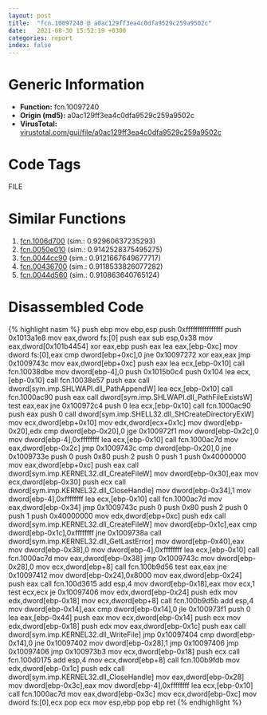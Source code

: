 ```yaml
---
layout: post
title:  "fcn.10097240 @ a0ac129ff3ea4c0dfa9529c259a9502c"
date:   2021-08-30 15:52:19 +0300
categories: report
index: false
---
```


# Generic Information
- **Function:** fcn.10097240
- **Origin (md5):** a0ac129ff3ea4c0dfa9529c259a9502c
- **VirusTotal:** [virustotal.com/gui/file/a0ac129ff3ea4c0dfa9529c259a9502c][virustotal_ref]

# Code Tags
<span class="tag" id="FILE">FILE</span>


# Similar Functions

1. [fcn.1006d700][similar_1_ref] (sim.: 0.92960637235293)
2. [fcn.0050e010][similar_2_ref] (sim.: 0.9142528375495275)
3. [fcn.0044cc90][similar_3_ref] (sim.: 0.9121667649677717)
4. [fcn.00436700][similar_4_ref] (sim.: 0.9118533826077282)
5. [fcn.0044d560][similar_5_ref] (sim.: 0.910863640765124)


# Disassembled Code

{% highlight nasm %}
push ebp
mov ebp,esp
push 0xffffffffffffffff
push 0x1013a1e8
mov eax,dword fs:[0]
push eax
sub esp,0x38
mov eax,dword[0x101b4454]
xor eax,ebp
push eax
lea eax,[ebp-0xc]
mov dword fs:[0],eax
cmp dword[ebp+0xc],0
jne 0x10097272
xor eax,eax
jmp 0x1009743c
mov eax,dword[ebp+0xc]
push eax
lea ecx,[ebp-0x10]
call fcn.10038dbe
mov dword[ebp-4],0
push 0x1015b0c4
push 0x104
lea ecx,[ebp-0x10]
call fcn.10038e57
push eax
call dword[sym.imp.SHLWAPI.dll_PathAppendW]
lea ecx,[ebp-0x10]
call fcn.1000ac90
push eax
call dword[sym.imp.SHLWAPI.dll_PathFileExistsW]
test eax,eax
jne 0x100972c4
push 0
lea ecx,[ebp-0x10]
call fcn.1000ac90
push eax
push 0
call dword[sym.imp.SHELL32.dll_SHCreateDirectoryExW]
mov ecx,dword[ebp+0x10]
mov edx,dword[ecx+0x1c]
mov dword[ebp-0x20],edx
cmp dword[ebp-0x20],0
jge 0x100972f1
mov dword[ebp-0x2c],0
mov dword[ebp-4],0xffffffff
lea ecx,[ebp-0x10]
call fcn.1000ac7d
mov eax,dword[ebp-0x2c]
jmp 0x1009743c
cmp dword[ebp-0x20],0
jne 0x1009733e
push 0
push 0x80
push 2
push 0
push 1
push 0x40000000
mov eax,dword[ebp+0xc]
push eax
call dword[sym.imp.KERNEL32.dll_CreateFileW]
mov dword[ebp-0x30],eax
mov ecx,dword[ebp-0x30]
push ecx
call dword[sym.imp.KERNEL32.dll_CloseHandle]
mov dword[ebp-0x34],1
mov dword[ebp-4],0xffffffff
lea ecx,[ebp-0x10]
call fcn.1000ac7d
mov eax,dword[ebp-0x34]
jmp 0x1009743c
push 0
push 0x80
push 2
push 0
push 1
push 0x40000000
mov edx,dword[ebp+0xc]
push edx
call dword[sym.imp.KERNEL32.dll_CreateFileW]
mov dword[ebp-0x1c],eax
cmp dword[ebp-0x1c],0xffffffff
jne 0x1009738a
call dword[sym.imp.KERNEL32.dll_GetLastError]
mov dword[ebp-0x40],eax
mov dword[ebp-0x38],0
mov dword[ebp-4],0xffffffff
lea ecx,[ebp-0x10]
call fcn.1000ac7d
mov eax,dword[ebp-0x38]
jmp 0x1009743c
mov dword[ebp-0x28],0
mov ecx,dword[ebp+8]
call fcn.100b9d56
test eax,eax
jne 0x10097412
mov dword[ebp-0x24],0x8000
mov eax,dword[ebp-0x24]
push eax
call fcn.100d3615
add esp,4
mov dword[ebp-0x18],eax
mov ecx,1
test ecx,ecx
je 0x10097406
mov edx,dword[ebp-0x24]
push edx
mov edx,dword[ebp-0x18]
mov ecx,dword[ebp+8]
call fcn.100b9d5b
add esp,4
mov dword[ebp-0x14],eax
cmp dword[ebp-0x14],0
jle 0x100973f1
push 0
lea eax,[ebp-0x44]
push eax
mov ecx,dword[ebp-0x14]
push ecx
mov edx,dword[ebp-0x18]
push edx
mov eax,dword[ebp-0x1c]
push eax
call dword[sym.imp.KERNEL32.dll_WriteFile]
jmp 0x10097404
cmp dword[ebp-0x14],0
jne 0x10097402
mov dword[ebp-0x28],1
jmp 0x10097406
jmp 0x10097406
jmp 0x100973b3
mov ecx,dword[ebp-0x18]
push ecx
call fcn.100d0175
add esp,4
mov ecx,dword[ebp+8]
call fcn.100b9fdb
mov edx,dword[ebp-0x1c]
push edx
call dword[sym.imp.KERNEL32.dll_CloseHandle]
mov eax,dword[ebp-0x28]
mov dword[ebp-0x3c],eax
mov dword[ebp-4],0xffffffff
lea ecx,[ebp-0x10]
call fcn.1000ac7d
mov eax,dword[ebp-0x3c]
mov ecx,dword[ebp-0xc]
mov dword fs:[0],ecx
pop ecx
mov esp,ebp
pop ebp
ret
{% endhighlight %}


[similar_1_ref]: /report/fcn.1006d700@a0ac129ff3ea4c0dfa9529c259a9502c
[similar_2_ref]: /report/fcn.0050e010@c60344b51fa39a329b92557d24ff7670
[similar_3_ref]: /report/fcn.0044cc90@279a61b1e76da49531f1f16fd1102a2d
[similar_4_ref]: /report/fcn.00436700@279a61b1e76da49531f1f16fd1102a2d
[similar_5_ref]: /report/fcn.0044d560@c60344b51fa39a329b92557d24ff7670
[virustotal_ref]: https://www.virustotal.com/gui/file/a0ac129ff3ea4c0dfa9529c259a9502c
